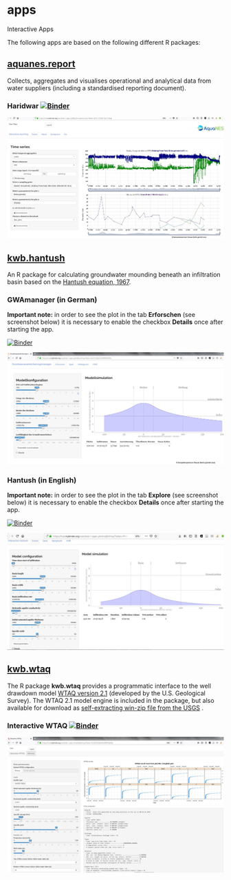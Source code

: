 # apps

Interactive Apps

The following apps are based on the following different R packages:

## [aquanes.report](https://kwb-r.github.io/aquanes.report)

Collects, aggregates and visualises operational and analytical data from water 
suppliers (including a standardised reporting document).

### Haridwar [![Binder](http://mybinder.org/badge.svg)](https://mybinder.org/v2/gh/kwb-r/apps/aquanes.report?urlpath=shiny/haridwar/)

[![Screenshot of aquanes.report app](images/aquanes-report_screenshot.jpg)](https://mybinder.org/v2/gh/kwb-r/apps/aquanes.report?urlpath=shiny/haridwar/)

## [kwb.hantush](https://kwb-r.github.io/kwb.hantush)

An R package for calculating groundwater mounding beneath an infiltration basin
based on the [Hantush equation, 1967](http://doi.org/10.1029/WR003i001p00227).
 
 
### GWAmanager (in German)

**Important note:** in order to see the plot in the tab **Erforschen** (see screenshot below) it is necessary to enable the checkbox **Details** once after starting the app.

[![Binder](http://mybinder.org/badge.svg)](https://mybinder.org/v2/gh/kwb-r/apps/GWAmanager?urlpath=shiny)
 
[![Screenshot of GWAmanager app](images/GWAmanager_screenshot.jpg)](https://mybinder.org/v2/gh/kwb-r/apps/GWAmanager?urlpath=shiny)

### Hantush (in English)

**Important note:** in order to see the plot in the tab **Explore** (see screenshot below) it is necessary to enable the checkbox **Details** once after starting the app. 

[![Binder](http://mybinder.org/badge.svg)](https://mybinder.org/v2/gh/kwb-r/apps/hantush?urlpath=shiny)
 
[![Screenshot of Hantush app](images/hantush_screenshot.jpg)](https://mybinder.org/v2/gh/kwb-r/apps/hantush?urlpath=shiny)

## [kwb.wtaq](https://kwb-r.github.io/kwb.wtaq) 

The R package **kwb.wtaq** provides a programmatic interface to the well drawdown model [WTAQ version 2.1](https://water.usgs.gov/ogw/wtaq/) (developed by the U.S. Geological Survey). The WTAQ 2.1 model 
engine is included in the package, but also available for download as [self-extracting win-zip file from the USGS](https://water.usgs.gov/ogw/wtaq/WTAQ_2.1.exe]) . 


### Interactive WTAQ [![Binder](http://mybinder.org/badge.svg)](https://mybinder.org/v2/gh/kwb-r/apps/wtaqWeb?urlpath=shiny)

[![Screenshot of Wtaq web app](images/wtaqWeb_screenshot.jpg)](https://mybinder.org/v2/gh/kwb-r/apps/wtaqWeb?urlpath=shiny)
